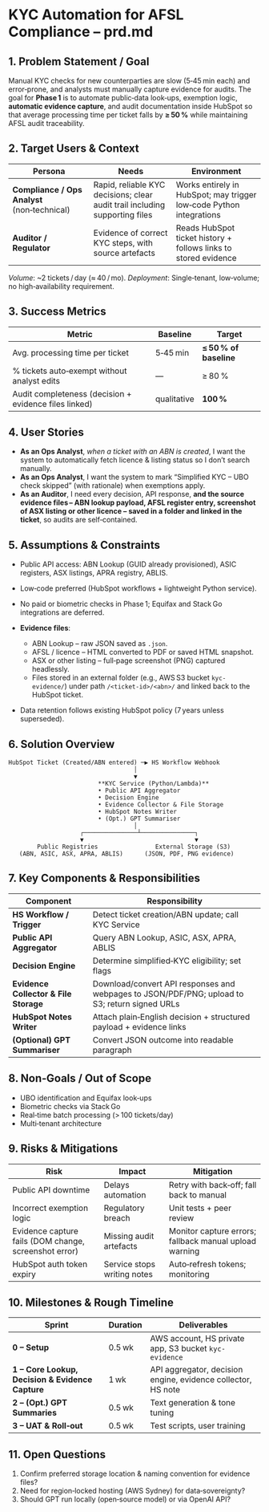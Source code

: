 # KYC Automation for AFSL Compliance – prd.md

## 1. Problem Statement / Goal

Manual KYC checks for new counterparties are slow (5‑45 min each) and error‑prone, and analysts must manually capture evidence for audits.
The goal for **Phase 1** is to automate public‑data look‑ups, exemption logic, **automatic evidence capture**, and audit documentation inside HubSpot so that average processing time per ticket falls by **≥ 50 %** while maintaining AFSL audit traceability.

## 2. Target Users & Context

| Persona                                      | Needs                                                                       | Environment                                                         |
| -------------------------------------------- | --------------------------------------------------------------------------- | ------------------------------------------------------------------- |
| **Compliance / Ops Analyst** (non‑technical) | Rapid, reliable KYC decisions; clear audit trail including supporting files | Works entirely in HubSpot; may trigger low‑code Python integrations |
| **Auditor / Regulator**                      | Evidence of correct KYC steps, with source artefacts                        | Reads HubSpot ticket history + follows links to stored evidence     |

*Volume*: \~2 tickets / day (≈ 40 / mo).
*Deployment*: Single‑tenant, low‑volume; no high‑availability requirement.

## 3. Success Metrics

| Metric                                                | Baseline    | Target                 |
| ----------------------------------------------------- | ----------- | ---------------------- |
| Avg. processing time per ticket                       | 5‑45 min    | **≤ 50 % of baseline** |
| % tickets auto‑exempt without analyst edits           | —           | ≥ 80 %                 |
| Audit completeness (decision + evidence files linked) | qualitative | **100 %**              |

## 4. User Stories

* **As an Ops Analyst**, *when a ticket with an ABN is created*, I want the system to automatically fetch licence & listing status so I don’t search manually.
* **As an Ops Analyst**, I want the system to mark “Simplified KYC – UBO check skipped” (with rationale) when exemptions apply.
* **As an Auditor**, I need every decision, API response, **and the source evidence files – ABN lookup payload, AFSL register entry, screenshot of ASX listing or other licence – saved in a folder and linked in the ticket**, so audits are self‑contained.

## 5. Assumptions & Constraints

* Public API access: ABN Lookup (GUID already provisioned), ASIC registers, ASX listings, APRA registry, ABLIS.
* Low‑code preferred (HubSpot workflows + lightweight Python service).
* No paid or biometric checks in Phase 1; Equifax and Stack Go integrations are deferred.
* **Evidence files**:

  * ABN Lookup – raw JSON saved as `.json`.
  * AFSL / licence – HTML converted to PDF or saved HTML snapshot.
  * ASX or other listing – full‑page screenshot (PNG) captured headlessly.
  * Files stored in an external folder (e.g., AWS S3 bucket `kyc-evidence/`) under path `/<ticket‑id>/<abn>/` and linked back to the HubSpot ticket.
* Data retention follows existing HubSpot policy (7 years unless superseded).

## 6. Solution Overview

```
HubSpot Ticket (Created/ABN entered) ─▶ HS Workflow Webhook
                                   │
                                   ▼
                         **KYC Service (Python/Lambda)**
                         • Public API Aggregator
                         • Decision Engine
                         • Evidence Collector & File Storage
                         • HubSpot Notes Writer
                         • (Opt.) GPT Summariser
                                   │
                    ┌───────────────┴───────────────┐
                    ▼                               ▼
        Public Registries                External Storage (S3)
   (ABN, ASIC, ASX, APRA, ABLIS)      (JSON, PDF, PNG evidence)
```

## 7. Key Components & Responsibilities

| Component                             | Responsibility                                                                                |
| ------------------------------------- | --------------------------------------------------------------------------------------------- |
| **HS Workflow / Trigger**             | Detect ticket creation/ABN update; call KYC Service                                           |
| **Public API Aggregator**             | Query ABN Lookup, ASIC, ASX, APRA, ABLIS                                                      |
| **Decision Engine**                   | Determine simplified‑KYC eligibility; set flags                                               |
| **Evidence Collector & File Storage** | Download/convert API responses and webpages to JSON/PDF/PNG; upload to S3; return signed URLs |
| **HubSpot Notes Writer**              | Attach plain‑English decision + structured payload + evidence links                           |
| **(Optional) GPT Summariser**         | Convert JSON outcome into readable paragraph                                                  |

## 8. Non‑Goals / Out of Scope

* UBO identification and Equifax look‑ups
* Biometric checks via Stack Go
* Real‑time batch processing (> 100 tickets/day)
* Multi‑tenant architecture

## 9. Risks & Mitigations

| Risk                                                  | Impact                      | Mitigation                                             |
| ----------------------------------------------------- | --------------------------- | ------------------------------------------------------ |
| Public API downtime                                   | Delays automation           | Retry with back‑off; fall back to manual               |
| Incorrect exemption logic                             | Regulatory breach           | Unit tests + peer review                               |
| Evidence capture fails (DOM change, screenshot error) | Missing audit artefacts     | Monitor capture errors; fallback manual upload warning |
| HubSpot auth token expiry                             | Service stops writing notes | Auto‑refresh tokens; monitoring                        |

## 10. Milestones & Rough Timeline

| Sprint                                           | Duration | Deliverables                                                 |
| ------------------------------------------------ | -------- | ------------------------------------------------------------ |
| **0 – Setup**                                    | 0.5 wk   | AWS account, HS private app, S3 bucket `kyc-evidence`        |
| **1 – Core Lookup, Decision & Evidence Capture** | 1 wk     | API aggregator, decision engine, evidence collector, HS note |
| **2 – (Opt.) GPT Summaries**                     | 0.5 wk   | Text generation & tone tuning                                |
| **3 – UAT & Roll‑out**                           | 0.5 wk   | Test scripts, user training                                  |

## 11. Open Questions

1. Confirm preferred storage location & naming convention for evidence files?
2. Need for region‑locked hosting (AWS Sydney) for data‑sovereignty?
3. Should GPT run locally (open‑source model) or via OpenAI API?
